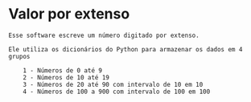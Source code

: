 <h1>Valor por extenso</h1> 

	Esse software escreve um número digitado por extenso. 
	
	Ele utiliza os dicionários do Python para armazenar os dados em 4 grupos
		
	 	1 - Números de 0 até 9
		2 - Números de 10 até 19 
		3 - Números de 20 até 90 com intervalo de 10 em 10 
		4 - Números de 100 a 900 com intervalo de 100 em 100
		

